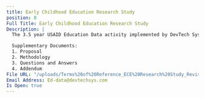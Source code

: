 ```yaml
---
title: Early Childhood Education Research Study
position: 0
Full Title: Early Childhood Education Research Study
Description: |
  The 3.5 year USAID Education Data activity implemented by DevTech Systems, Inc. (DevTech) began in April 2018 with the objective to provide education assessment, data management, and research and evaluation services in support of the USAID Let’s Read Project that targets the Southern, Eastern, Muchinga, North Western, and West provinces of Zambia. Under USAID Education Data activity, DevTech is running a competitive procurement to hire a local survey firm to support data collection for its Early Childhood Education Research Study.

  Supplementary Documents:
  1. Proposal
  2. Methodology
  3. Questions and Answers
  4. Addendum
File URL: "/uploads/Terms%20of%20Reference_ECE%20Research%20Study_Revised.pdf"
Email Address: Ed-data@devtechsys.com
Is Open: true
---
```


